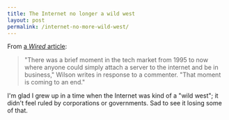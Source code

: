 ```yaml
---
title: The Internet no longer a wild west
layout: post
permalink: /internet-no-more-wild-west/
---
```


From [a *Wired* article](http://www.wired.com/2014/08/free-mobile-data-plans-are-going-to-crush-the-startup-economy/):

> "There was a brief moment in the tech market from 1995 to now where anyone could simply attach a server to the internet and be in business," Wilson writes in response to a commenter. "That moment is coming to an end."

I'm glad I grew up in a time when the Internet was kind of a "wild west"; it didn't feel ruled by corporations or governments. Sad to see it losing some of that.
